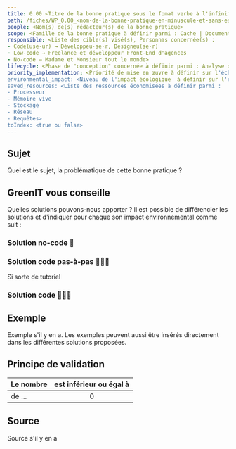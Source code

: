 ```yaml
---
title: 0.00 <Titre de la bonne pratique sous le fomat verbe à l'infinif + l'action à mener>
path: /fiches/WP_0.00_<nom-de-la-bonne-pratique-en-minuscule-et-sans-espace>
people: <Nom(s) de(s) rédacteur(s) de la bonne pratique>
scope: <Famille de la bonne pratique à définir parmi : Cache | Documents | Fonctionnalités | Front-office | Hébergement | Images | Sécurité | Stockage | Thèmes | Vidéos/Audios>
responsible: <Liste des cible(s) visé(s), Personnas concernée(s) :
- Code(use·ur) → Développeu·se·r, Designeu(se·r)
- Low-code → Freelance et développeur Front-End d'agences
- No-code → Madame et Monsieur tout le monde>
lifecycle: <Phase de "conception" concernée à définir parmi : Analyse des besoins | Installation | Conception & Design | Intégration & Développement | Contenu & médias | Tests & validation | Mise en ligne | Maintenance | Fin de vie>
priority_implementation: <Priorité de mise en œuvre à définir sur l'échelle suivante : Faible 👍 | Moyen 👍👍 | Fort 👍👍👍>
environmental_impact: <Niveau de l'impact écologique  à définir sur l'échelle suivante : Faible 🌱 | Moyen 🌱🌱 | Fort 🌱🌱🌱>
saved_resources: <Liste des ressources économisées à définir parmi :
- Processeur
- Mémoire vive
- Stockage
- Réseau
- Requêtes>
toIndex: <true ou false>
---
```


## Sujet

Quel est le sujet, la problématique de cette bonne pratique ?

## GreenIT vous conseille

Quelles solutions pouvons-nous apporter ?
Il est possible de différencier les solutions et d'indiquer pour chaque son impact environnemental comme suit :

### Solution no-code 🌱

### Solution code pas-à-pas 🌱🌱🌱

Si sorte de tutoriel

### Solution code 🌱🌱🌱

## Exemple

Exemple s'il y en a. Les exemples peuvent aussi être insérés directement dans les différentes solutions proposées.

## Principe de validation

| Le nombre | est inférieur ou égal à |
| --------- | :---------------------: |
| de ...    |            0            |

## Source

Source s'il y en a
